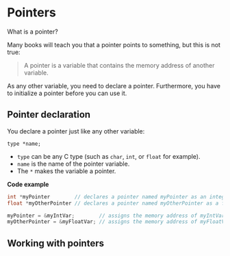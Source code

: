 # Pointers

What is a pointer?

Many books will teach you that a pointer points to something, but this is not true:

> A pointer is a variable that contains the memory address of another variable.

As any other variable, you need to declare a pointer. Furthermore, you have to initialize a pointer before you can use it.

## Pointer declaration

You declare a pointer just like any other variable:

`type *name;`

- `type` can be any C type (such as `char`, `int`, or `float` for example).
- `name` is the name of the pointer variable.
- The `*` makes the variable a pointer.

**Code example**
```c
int *myPointer        // declares a pointer named myPointer as an integer type
float *myOtherPointer // declares a pointer named myOtherPointer as a float type

myPointer = &myIntVar;        // assigns the memory address of myIntVar to myPointer
myOtherPointer = &myFloatVar; // assigns the memory address of myFloatVar to myOtherPointer
```

## Working with pointers